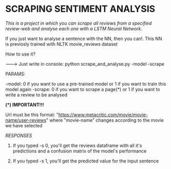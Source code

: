 
# SCRAPING SENTIMENT ANALYSIS

*This is a project in which you can scrape all reviews from a specified review-web and analyse each one with a LSTM Neural Network.*

If you just want to analyse a sentence with the NN, then you can!. This NN is previosly trained with NLTK movie_reviews dataset

How to use it?

---> Just write in console: python scrape_and_analyse.py -model -scrape

PARAMS:

-model: 0 if you want to use a pre-trained model or 1 if you want to train this model again
-scrape: 0 if you want to scrape a page(*) or 1 if you want to write a review to be analysed

**(*) IMPORTANT!!!**

Url must be this format: "https://www.metacritic.com/movie/movie-name/user-reviews" where "movie-name" changes according to the movie we have selected

*RESPONSES*

1) If you typed -s 0, you'll get the reviews dataframe with all it's predictions and a confusion matrix of the model's performance

2) If you typed -s 1, you'll get the predicted value for the input sentence

